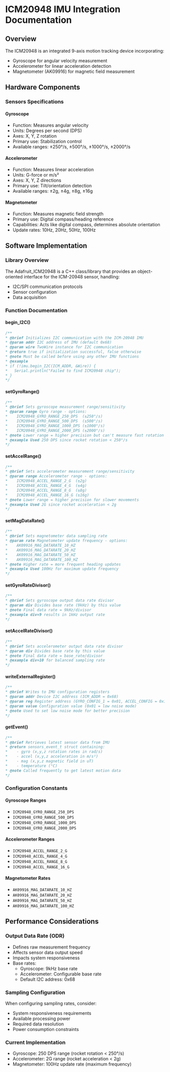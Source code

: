 # ICM20948 IMU Integration Documentation

## Overview
The ICM20948 is an integrated 9-axis motion tracking device incorporating:
- Gyroscope for angular velocity measurement
- Accelerometer for linear acceleration detection
- Magnetometer (AK09916) for magnetic field measurement

## Hardware Components

### Sensors Specifications

#### Gyroscope
- Function: Measures angular velocity
- Units: Degrees per second (DPS)
- Axes: X, Y, Z rotation
- Primary use: Stabilization control
- Available ranges: ±250°/s, ±500°/s, ±1000°/s, ±2000°/s

#### Accelerometer
- Function: Measures linear acceleration
- Units: G-force or m/s²
- Axes: X, Y, Z directions
- Primary use: Tilt/orientation detection
- Available ranges: ±2g, ±4g, ±8g, ±16g

#### Magnetometer
- Function: Measures magnetic field strength
- Primary use: Digital compass/heading reference
- Capabilities: Acts like digital compass, determines absolute orientation
- Update rates: 10Hz, 20Hz, 50Hz, 100Hz

## Software Implementation

### Library Overview
The Adafruit_ICM20948 is a C++ class/library that provides an object-oriented interface for the ICM-20948 sensor, handling:
- I2C/SPI communication protocols
- Sensor configuration
- Data acquisition

### Function Documentation

#### begin_I2C()
```cpp
/**
* @brief Initializes I2C communication with the ICM-20948 IMU
* @param addr I2C address of IMU (default 0x68)
* @param wire TwoWire instance for I2C communication
* @return true if initialization successful, false otherwise
* @note Must be called before using any other IMU functions
* @example
* if (!imu.begin_I2C(ICM_ADDR, &Wire)) {
*   Serial.println("Failed to find ICM20948 chip");
* }
*/
```

#### setGyroRange()
```cpp
/**
* @brief Sets gyroscope measurement range/sensitivity
* @param range Gyro range - options:
*    ICM20948_GYRO_RANGE_250_DPS  (±250°/s)
*    ICM20948_GYRO_RANGE_500_DPS  (±500°/s)
*    ICM20948_GYRO_RANGE_1000_DPS (±1000°/s) 
*    ICM20948_GYRO_RANGE_2000_DPS (±2000°/s)
* @note Lower range = higher precision but can't measure fast rotation
* @example Used 250 DPS since rocket rotation < 250°/s
*/
```

#### setAccelRange()
```cpp
/**
* @brief Sets accelerometer measurement range/sensitivity
* @param range Accelerometer range - options:
*    ICM20948_ACCEL_RANGE_2_G  (±2g)
*    ICM20948_ACCEL_RANGE_4_G  (±4g)
*    ICM20948_ACCEL_RANGE_8_G  (±8g)
*    ICM20948_ACCEL_RANGE_16_G (±16g)
* @note Lower range = higher precision for slower movements
* @example Used 2G since rocket acceleration < 2g
*/
```

#### setMagDataRate()
```cpp
/**
* @brief Sets magnetometer data sampling rate
* @param rate Magnetometer update frequency - options:
*    AK09916_MAG_DATARATE_10_HZ
*    AK09916_MAG_DATARATE_20_HZ
*    AK09916_MAG_DATARATE_50_HZ
*    AK09916_MAG_DATARATE_100_HZ
* @note Higher rate = more frequent heading updates
* @example Used 100Hz for maximum update frequency
*/
```

#### setGyroRateDivisor()
```cpp
/**
* @brief Sets gyroscope output data rate divisor
* @param div Divides base rate (9kHz) by this value
* @note Final data rate = 9kHz/divisor
* @example div=9 results in 1kHz output rate
*/
```

#### setAccelRateDivisor()
```cpp
/**
* @brief Sets accelerometer output data rate divisor
* @param div Divides base rate by this value
* @note Final data rate = base_rate/divisor
* @example div=10 for balanced sampling rate
*/
```

#### writeExternalRegister()
```cpp
/**
* @brief Writes to IMU configuration registers
* @param addr Device I2C address (ICM_ADDR = 0x68)
* @param reg Register address (GYRO_CONFIG_1 = 0x01, ACCEL_CONFIG = 0x14)
* @param value Configuration value (0x01 = low noise mode)
* @note Used to set low noise mode for better precision
*/
```

#### getEvent()
```cpp
/**
* @brief Retrieves latest sensor data from IMU
* @return sensors_event_t struct containing:
*    - gyro (x,y,z rotation rates in rad/s)
*    - accel (x,y,z acceleration in m/s²)
*    - mag (x,y,z magnetic field in uT)
*    - temperature (°C)
* @note Called frequently to get latest motion data
*/
```

### Configuration Constants

#### Gyroscope Ranges
- `ICM20948_GYRO_RANGE_250_DPS`
- `ICM20948_GYRO_RANGE_500_DPS`
- `ICM20948_GYRO_RANGE_1000_DPS`
- `ICM20948_GYRO_RANGE_2000_DPS`

#### Accelerometer Ranges
- `ICM20948_ACCEL_RANGE_2_G`
- `ICM20948_ACCEL_RANGE_4_G`
- `ICM20948_ACCEL_RANGE_8_G`
- `ICM20948_ACCEL_RANGE_16_G`

#### Magnetometer Rates
- `AK09916_MAG_DATARATE_10_HZ`
- `AK09916_MAG_DATARATE_20_HZ`
- `AK09916_MAG_DATARATE_50_HZ`
- `AK09916_MAG_DATARATE_100_HZ`

## Performance Considerations

### Output Data Rate (ODR)
- Defines raw measurement frequency
- Affects sensor data output speed
- Impacts system responsiveness
- Base rates:
  - Gyroscope: 9kHz base rate
  - Accelerometer: Configurable base rate
  - Default I2C address: 0x68

### Sampling Configuration
When configuring sampling rates, consider:
- System responsiveness requirements
- Available processing power
- Required data resolution
- Power consumption constraints

### Current Implementation
- Gyroscope: 250 DPS range (rocket rotation < 250°/s)
- Accelerometer: 2G range (rocket acceleration < 2g)
- Magnetometer: 100Hz update rate (maximum frequency)